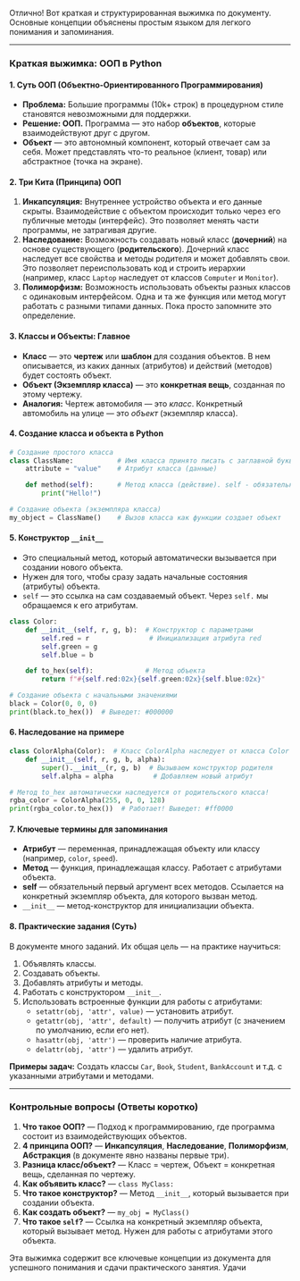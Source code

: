 Отлично! Вот краткая и структурированная выжимка по документу. Основные концепции объяснены простым языком для легкого понимания и запоминания.

---

### **Краткая выжимка: ООП в Python**

#### **1. Суть ООП (Объектно-Ориентированного Программирования)**
*   **Проблема:** Большие программы (10k+ строк) в процедурном стиле становятся невозможными для поддержки.
*   **Решение: ООП.** Программа — это набор **объектов**, которые взаимодействуют друг с другом.
*   **Объект** — это автономный компонент, который отвечает сам за себя. Может представлять что-то реальное (клиент, товар) или абстрактное (точка на экране).

#### **2. Три Кита (Принципа) ООП**
1.  **Инкапсуляция:** Внутреннее устройство объекта и его данные скрыты. Взаимодействие с объектом происходит только через его публичные методы (интерфейс). Это позволяет менять части программы, не затрагивая другие.
2.  **Наследование:** Возможность создавать новый класс (**дочерний**) на основе существующего (**родительского**). Дочерний класс наследует все свойства и методы родителя и может добавлять свои. Это позволяет переиспользовать код и строить иерархии (например, класс `Laptop` наследует от классов `Computer` и `Monitor`).
3.  **Полиморфизм:** Возможность использовать объекты разных классов с одинаковым интерфейсом. Одна и та же функция или метод могут работать с разными типами данных. Пока просто запомните это определение.

#### **3. Классы и Объекты: Главное**
*   **Класс** — это **чертеж** или **шаблон** для создания объектов. В нем описывается, из каких данных (атрибутов) и действий (методов) будет состоять объект.
*   **Объект (Экземпляр класса)** — это **конкретная вещь**, созданная по этому чертежу.
*   **Аналогия:** Чертеж автомобиля — это *класс*. Конкретный автомобиль на улице — это *объект* (экземпляр класса).

#### **4. Создание класса и объекта в Python**
```python
# Создание простого класса
class ClassName:           # Имя класса принято писать с заглавной буквы
    attribute = "value"    # Атрибут класса (данные)

    def method(self):      # Метод класса (действие). self - обязательный первый аргумент!
        print("Hello!")

# Создание объекта (экземпляра класса)
my_object = ClassName()    # Вызов класса как функции создает объект
```

#### **5. Конструктор `__init__`**
*   Это специальный метод, который автоматически вызывается при создании нового объекта.
*   Нужен для того, чтобы сразу задать начальные состояния (атрибуты) объекта.
*   `self` — это ссылка на сам создаваемый объект. Через `self.` мы обращаемся к его атрибутам.

```python
class Color:
    def __init__(self, r, g, b):  # Конструктор с параметрами
        self.red = r               # Инициализация атрибута red
        self.green = g
        self.blue = b

    def to_hex(self):             # Метод объекта
        return f"#{self.red:02x}{self.green:02x}{self.blue:02x}"

# Создание объекта с начальными значениями
black = Color(0, 0, 0)
print(black.to_hex())  # Выведет: #000000
```

#### **6. Наследование на примере**
```python
class ColorAlpha(Color):  # Класс ColorAlpha наследует от класса Color
    def __init__(self, r, g, b, alpha):
        super().__init__(r, g, b)  # Вызываем конструктор родителя
        self.alpha = alpha          # Добавляем новый атрибут

# Метод to_hex автоматически наследуется от родительского класса!
rgba_color = ColorAlpha(255, 0, 0, 128)
print(rgba_color.to_hex())  # Работает! Выведет: #ff0000
```

#### **7. Ключевые термины для запоминания**
*   **Атрибут** — переменная, принадлежащая объекту или классу (например, `color`, `speed`).
*   **Метод** — функция, принадлежащая классу. Работает с атрибутами объекта.
*   **self** — обязательный первый аргумент всех методов. Ссылается на конкретный экземпляр объекта, для которого вызван метод.
*   `__init__` — метод-конструктор для инициализации объекта.

#### **8. Практические задания (Суть)**
В документе много заданий. Их общая цель — на практике научиться:
1.  Объявлять классы.
2.  Создавать объекты.
3.  Добавлять атрибуты и методы.
4.  Работать с конструктором `__init__`.
5.  Использовать встроенные функции для работы с атрибутами:
    *   `setattr(obj, 'attr', value)` — установить атрибут.
    *   `getattr(obj, 'attr', default)` — получить атрибут (с значением по умолчанию, если его нет).
    *   `hasattr(obj, 'attr')` — проверить наличие атрибута.
    *   `delattr(obj, 'attr')` — удалить атрибут.

**Примеры задач:** Создать классы `Car`, `Book`, `Student`, `BankAccount` и т.д. с указанными атрибутами и методами.

---

### **Контрольные вопросы (Ответы коротко)**
1.  **Что такое ООП?** — Подход к программированию, где программа состоит из взаимодействующих объектов.
2.  **4 принципа ООП?** — **Инкапсуляция**, **Наследование**, **Полиморфизм**, **Абстракция** (в документе явно названы первые три).
3.  **Разница класс/объект?** — Класс = чертеж, Объект = конкретная вещь, сделанная по чертежу.
4.  **Как объявить класс?** — `class MyClass:`
5.  **Что такое конструктор?** — Метод `__init__`, который вызывается при создании объекта.
6.  **Как создать объект?** — `my_obj = MyClass()`
7.  **Что такое `self`?** — Ссылка на конкретный экземпляр объекта, который вызывает метод. Нужен для работы с атрибутами этого объекта.

Эта выжимка содержит все ключевые концепции из документа для успешного понимания и сдачи практического занятия. Удачи